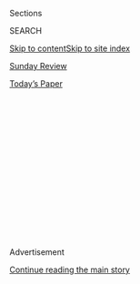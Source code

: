 <div id="app">

<div>

<div>

<div>

<div class="NYTAppHideMasthead css-1q2w90k e1suatyy0">

<div class="section css-ui9rw0 e1suatyy2">

<div class="css-eph4ug er09x8g0">

<div class="css-6n7j50">

</div>

<span class="css-1dv1kvn">Sections</span>

<div class="css-10488qs">

<span class="css-1dv1kvn">SEARCH</span>

</div>

[Skip to content](#site-content)[Skip to site index](#site-index)

</div>

<div id="masthead-section-label" class="css-1wr3we4 eaxe0e00">

[Sunday Review](https://www.nytimes.com/section/opinion/sunday)

</div>

<div class="css-10698na e1huz5gh0">

</div>

</div>

<div id="masthead-bar-one" class="section hasLinks css-15hmgas e1csuq9d3">

<div class="css-uqyvli e1csuq9d0">

</div>

<div class="css-1uqjmks e1csuq9d1">

</div>

<div class="css-9e9ivx">

[](https://myaccount.nytimes.com/auth/login?response_type=cookie&client_id=vi)

</div>

<div class="css-1bvtpon e1csuq9d2">

[Today’s Paper](https://www.nytimes.com/section/todayspaper)

</div>

</div>

</div>

</div>

<div data-aria-hidden="false">

<div id="site-content" role="main">

<div>

<div class="css-1aor85t" style="opacity:0.000000001;z-index:-1;visibility:hidden">

<div class="css-1hqnpie">

<div class="css-epjblv">

<span class="css-17xtcya">[Sunday
Review](/section/opinion/sunday)</span><span class="css-x15j1o">|</span><span class="css-fwqvlz">The
Real Reason the American Economy Boomed After World War II</span>

</div>

<div class="css-k008qs">

<div class="css-1iwv8en">

<span class="css-18z7m18"></span>

<div>

</div>

</div>

<span class="css-1n6z4y">https://nyti.ms/2XGEu89</span>

<div class="css-1705lsu">

<div class="css-4xjgmj">

<div class="css-4skfbu" role="toolbar" data-aria-label="Social Media Share buttons, Save button, and Comments Panel with current comment count" data-testid="share-tools">

  - 
  - 
  - 
  - 
    
    <div class="css-6n7j50">
    
    </div>

  - 
  - 

</div>

</div>

</div>

</div>

</div>

</div>

<div id="NYT_TOP_BANNER_REGION" class="css-13pd83m">

</div>

<div id="top-wrapper" class="css-1sy8kpn">

<div id="top-slug" class="css-l9onyx">

Advertisement

</div>

[Continue reading the main story](#after-top)

<div class="ad top-wrapper" style="text-align:center;height:100%;display:block;min-height:250px">

<div id="top" class="place-ad" data-position="top" data-size-key="top">

</div>

</div>

<div id="after-top">

</div>

</div>

<div>

<div id="sponsor-wrapper" class="css-1hyfx7x">

<div id="sponsor-slug" class="css-19vbshk">

Supported by

</div>

[Continue reading the main story](#after-sponsor)

<div id="sponsor" class="ad sponsor-wrapper" style="text-align:center;height:100%;display:block">

</div>

<div id="after-sponsor">

</div>

</div>

<div class="css-186x18t">

NEWS ANALYSIS

</div>

<div class="css-1vkm6nb ehdk2mb0">

# The Real Reason the American Economy Boomed After World War II

</div>

How expanding opportunity for women, immigrants and nonwhite workers
helped everyone — and why we need to do so again.

<div class="css-79elbk" data-testid="photoviewer-wrapper">

<div class="css-z3e15g" data-testid="photoviewer-wrapper-hidden">

</div>

<div class="css-1a48zt4 ehw59r15" data-testid="photoviewer-children">

![<span class="css-cnj6d5 e1z0qqy90" itemprop="copyrightHolder"><span class="css-1ly73wi e1tej78p0">Credit...</span><span><span>AJ
Dungo</span></span></span>](https://static01.nyt.com/images/2020/08/09/opinion/sunday/09tankersley/09tankersley-articleLarge.jpg?quality=75&auto=webp&disable=upscale)

</div>

</div>

<div class="css-18e8msd">

<div class="css-vp77d3 epjyd6m0">

<div class="css-hus3qt ey68jwv0" data-aria-hidden="true">

[![Jim
Tankersley](https://static01.nyt.com/images/2018/10/19/multimedia/author-jim-tankersley/author-jim-tankersley-thumbLarge.png
"Jim Tankersley")](https://www.nytimes.com/by/jim-tankersley)

</div>

<div class="css-1baulvz">

By [<span class="css-1baulvz last-byline" itemprop="name">Jim
Tankersley</span>](https://www.nytimes.com/by/jim-tankersley)

<div class="css-8atqhb">

Mr. Tankersley covers economic policy in the Washington bureau of The
Times.

</div>

</div>

</div>

  - Aug. 6, 2020

  - 
    
    <div class="css-4xjgmj">
    
    <div class="css-pvvomx" role="toolbar" data-aria-label="Social Media Share buttons, Save button, and Comments Panel with current comment count" data-testid="share-tools">
    
      - 
      - 
      - 
      - 
        
        <div class="css-6n7j50">
        
        </div>
    
      - 
      - 
    
    </div>
    
    </div>

</div>

</div>

<div class="section meteredContent css-1r7ky0e" name="articleBody" itemprop="articleBody">

<div class="css-1fanzo5 StoryBodyCompanionColumn">

<div class="css-53u6y8">

The United States long reserved its most lucrative occupations for an
elite class of white men. Those men held power by selling everyone else
a myth: The biggest threat to workers like you are workers who do not
look like you. ** Again and again, they told working-class white men
that they were losing out on good jobs to women, nonwhite men and
immigrants.

It was, and remains, a politically potent lie. It is undercut by the
real story of how America engineered its Golden Era of shared prosperity
— the great middle-class expansion in the decades after World War II.

Americans deserve to know the truth about that Golden Era, which was not
the whitewashed, “Leave It to Beaver” tale that so many people have been
led to believe. They deserve to know who built the middle class and can
actually rebuild it, for all workers, no matter their race or gender or
hometown.

We need to hear it now, as our nation is immersed in a pandemic
recession and a summer of protests demanding equality, and as American
workers struggle to shake off decades of sluggish wage growth. We need
to hear it because it is a beacon of hope in a bleak time for our
economy, but more important because the lies that elite white men peddle
about workers in conflict have made the economy worse for everyone, for
far too long.

</div>

</div>

<div class="css-1fanzo5 StoryBodyCompanionColumn">

<div class="css-53u6y8">

The hopeful truth is that when Americans band together to force open the
gates of opportunity for women, for Black men, for the groups that have
long been oppressed in our economy, everyone gets ahead.

I have spent my career as an economics reporter consumed by the
questions of how America might revive the Golden Era of the middle class
that boomed after World War II. I have searched for the secret to
restoring prosperity for the sons of lumber-mill workers in my home
county, where the timber industry crashed in the 1980s, or the
burned-out factories along the Ohio River, where I chased politicians in
the early 2000s who were promising — and failing — to bring the good
jobs back.

The old jobs are not coming back. What I have learned over time is that
our best hope to create a new wave of good ones is to invest in the
groups of Americans who were responsible for the success of our economy
at the time it worked best for working people.

The economy thrived after World War II in large part because America
made it easier for people who had been previously shut out of economic
opportunity — women, minority groups, immigrants — to enter the work
force and climb the economic ladder, to make better use of their talents
and potential. In 1960, [cutting-edge
research](http://klenow.com/HHJK.pdf) from economists at the University
of Chicago and Stanford University has documented, more than half of
Black men in America worked as janitors, freight handlers or something
similar. Only 2 percent of women and Black men worked in what economists
call “high-skill” jobs that pay high wages, like engineering or law.
Ninety-four percent of doctors in the United States were white men.

That disparity was by design. It protected white male elites. Everyone
else was barred entry to top professions by overt discrimination,
inequality of schooling, social convention and, often, the law itself.
They were devalued as humans and as workers. (Slavery was the greatest
devaluation, but the gates of opportunity remained closed to most
enslaved Americans and their descendants through Emancipation and its
aftermath.)

</div>

</div>

<div class="css-1fanzo5 StoryBodyCompanionColumn">

<div class="css-53u6y8">

Women and nonwhite men gradually chipped away at those barriers, in fits
and starts. They seized opportunities, like a war effort creating a need
for workers to replace the men being sent abroad to fight. They
protested and bled and died for civil rights. And when they won
victories, it wasn’t just for them, or even for people like them. They
generated economic gains that helped everyone.

The Chicago and Stanford economists calculated that the simple, radical
act of reducing discrimination against those groups was responsible for
more than 40 percent of the country’s per-worker economic growth after
1960. It’s the reason the country could sustain rapid growth with low
unemployment, yielding rising wages for everyone, including white men
without college degrees.

America’s ruling elites did not learn from that success. The aggressive
expansion of opportunity that had driven economic gains was choked off
by a backlash to social progress in the 1970s and ’80s. The white men
who ran the country declared victory over discrimination far too early,
consigning the economy to slower growth. Sustained shared prosperity was
replaced by widening inequality, lost jobs and decades of disappointing
income growth for workers of all races.

In important ways, much of the work of breaking down discrimination
stalled soon after the passage of the Civil Rights Act in 1964. “It was
fundamentally over by the time of the Reagan presidency,” William A.
Darity Jr., a Duke University economist who is one of his profession’s
most accomplished researchers on racial discrimination, told me. Over
the past several decades, some barriers to advancement for women and
nonwhite men have grown back. New ones have grown up beside them.

A host of studies illustrate this. A [recent and devastating
one](http://web.utk.edu/~mwanamak/Intergen_NBER.pdf) is co-authored by a
University of Tennessee economic historian, Marianne Wanamaker, who
served a year in the White House on President Trump’s Council of
Economic Advisers. She and a co-worker went back to Reconstruction and
measured how much easier it was for the sons of poor white men to climb
the economic ladder than the sons of poor Black men.

In terms of economic mobility, they found, the penalty for being born
Black is the same today as it was in the 1870s.

Women have made more progress in recent decades than Black men, but they
are nowhere close to equality. They still earn less for the same work,
and they are still blocked by harassment, discrimination and policies
from reaching the same heights as white men in many of America’s most
important industries.

</div>

</div>

<div class="css-1fanzo5 StoryBodyCompanionColumn">

<div class="css-53u6y8">

Take Silicon Valley. In 2018, venture capitalists in the United States
distributed $131 billion to start-up businesses, hoping to seed the next
Google or Tesla. That money went to nearly 9,000 companies. Just over 2
percent of them were founded entirely by women. Another 12 percent had
at least one female founder. The rest, 86 percent, were founded entirely
by men.

The statistics show tragedy. They also show opportunity. If America can
once again tear down barriers to advancement, it can tap a geyser of
entrepreneurship, productivity and talent, which could by itself produce
the strong growth and low unemployment that historically drive up wages
for the working class, including working-class white men.

If you want to know where the new good jobs will come from — those that
will help millions of Americans climb back into the middle class — this
is where you should look, to the great untapped talent of America’s
women, of its Black men, of the highly skilled immigrants that study
after study show to be catalysts of innovation and job creation.

That is not the appeal that populist politicians make to working-class
white men, who have been rocked by globalization and automation and the
greed of the governing class. But it should be.

All Americans have a stake in the protests for equality they see every
night on the news. Working-class white men, like the guys I went to high
school with, have a bond with the Black men, the immigrants and the
women of all races who have taken to the streets.

The real story of America today is this: If you want to restore the
greatness of an economy that doesn’t work for you or your children the
way that it used to, those women and men are your best shot at
salvation. Their progress will lift you up.

Jim Tankersley covers economic policy in the Washington bureau of The
Times. He is the author of “[The Riches of This Land: The Untold, True
Story of America’s Middle
Class](https://www.publicaffairsbooks.com/titles/jim-tankersley/the-riches-of-this-land/9781541767836/),”
from which this essay is adapted.

*The Times is committed to publishing* [*a diversity of
letters*](https://www.nytimes.com/2019/01/31/opinion/letters/letters-to-editor-new-york-times-women.html)
*to the editor. We’d like to hear what you think about this or any of
our articles. Here are some*
[*tips*](https://help.nytimes.com/hc/en-us/articles/115014925288-How-to-submit-a-letter-to-the-editor)*.
And here’s our email:*
[*letters@nytimes.com*](mailto:letters@nytimes.com)*.*

*Follow The New York Times Opinion section on*
[*Facebook*](https://www.facebook.com/nytopinion)*,* [*Twitter
(@NYTopinion)*](http://twitter.com/NYTOpinion) *and*
[*Instagram*](https://www.instagram.com/nytopinion/)*.*

</div>

</div>

</div>

<div>

</div>

<div>

</div>

<div>

</div>

<div>

<div id="bottom-wrapper" class="css-1ede5it">

<div id="bottom-slug" class="css-l9onyx">

Advertisement

</div>

[Continue reading the main story](#after-bottom)

<div id="bottom" class="ad bottom-wrapper" style="text-align:center;height:100%;display:block;min-height:90px">

</div>

<div id="after-bottom">

</div>

</div>

</div>

</div>

</div>

## Site Index

<div>

</div>

## Site Information Navigation

  - [© <span>2020</span> <span>The New York Times
    Company</span>](https://help.nytimes.com/hc/en-us/articles/115014792127-Copyright-notice)

<!-- end list -->

  - [NYTCo](https://www.nytco.com/)
  - [Contact
    Us](https://help.nytimes.com/hc/en-us/articles/115015385887-Contact-Us)
  - [Work with us](https://www.nytco.com/careers/)
  - [Advertise](https://nytmediakit.com/)
  - [T Brand Studio](http://www.tbrandstudio.com/)
  - [Your Ad
    Choices](https://www.nytimes.com/privacy/cookie-policy#how-do-i-manage-trackers)
  - [Privacy](https://www.nytimes.com/privacy)
  - [Terms of
    Service](https://help.nytimes.com/hc/en-us/articles/115014893428-Terms-of-service)
  - [Terms of
    Sale](https://help.nytimes.com/hc/en-us/articles/115014893968-Terms-of-sale)
  - [Site Map](https://spiderbites.nytimes.com)
  - [Help](https://help.nytimes.com/hc/en-us)
  - [Subscriptions](https://www.nytimes.com/subscription?campaignId=37WXW)

</div>

</div>

</div>

</div>
